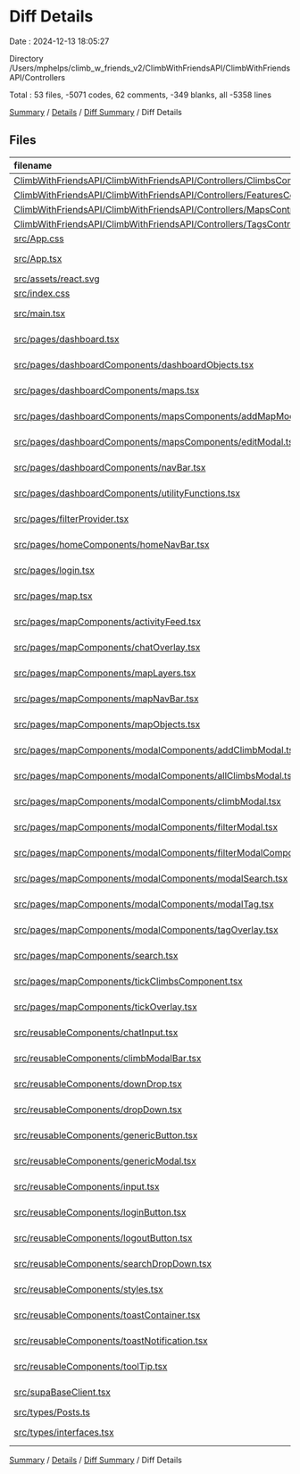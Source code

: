 # Diff Details

Date : 2024-12-13 18:05:27

Directory /Users/mphelps/climb_w_friends_v2/ClimbWithFriendsAPI/ClimbWithFriendsAPI/Controllers

Total : 53 files, -5071 codes, 62 comments, -349 blanks, all -5358 lines

[Summary](results.md) / [Details](details.md) / [Diff Summary](diff.md) / Diff Details

## Files

| filename                                                                                                                                                                      | language       | code | comment | blank | total |
| :---------------------------------------------------------------------------------------------------------------------------------------------------------------------------- | :------------- | ---: | ------: | ----: | ----: |
| [ClimbWithFriendsAPI/ClimbWithFriendsAPI/Controllers/ClimbsController.cs](/ClimbWithFriendsAPI/ClimbWithFriendsAPI/Controllers/ClimbsController.cs)                           | C#             |   57 |      80 |    33 |   170 |
| [ClimbWithFriendsAPI/ClimbWithFriendsAPI/Controllers/FeaturesController.cs](/ClimbWithFriendsAPI/ClimbWithFriendsAPI/Controllers/FeaturesController.cs)                       | C#             |   51 |      74 |    31 |   156 |
| [ClimbWithFriendsAPI/ClimbWithFriendsAPI/Controllers/MapsController.cs](/ClimbWithFriendsAPI/ClimbWithFriendsAPI/Controllers/MapsController.cs)                               | C#             |  157 |      69 |    61 |   287 |
| [ClimbWithFriendsAPI/ClimbWithFriendsAPI/Controllers/TagsController.cs](/ClimbWithFriendsAPI/ClimbWithFriendsAPI/Controllers/TagsController.cs)                               | C#             |   99 |      11 |    28 |   138 |
| [src/App.css](/src/App.css)                                                                                                                                                   | CSS            |  -37 |       0 |    -6 |   -43 |
| [src/App.tsx](/src/App.tsx)                                                                                                                                                   | TypeScript JSX |  -11 |     -32 |    -3 |   -46 |
| [src/assets/react.svg](/src/assets/react.svg)                                                                                                                                 | XML            |   -1 |       0 |     0 |    -1 |
| [src/index.css](/src/index.css)                                                                                                                                               | CSS            |  -64 |       0 |    -9 |   -73 |
| [src/main.tsx](/src/main.tsx)                                                                                                                                                 | TypeScript JSX |  -31 |      -2 |    -3 |   -36 |
| [src/pages/dashboard.tsx](/src/pages/dashboard.tsx)                                                                                                                           | TypeScript JSX |  -26 |       0 |    -4 |   -30 |
| [src/pages/dashboardComponents/dashboardObjects.tsx](/src/pages/dashboardComponents/dashboardObjects.tsx)                                                                     | TypeScript JSX | -377 |       0 |    -2 |  -379 |
| [src/pages/dashboardComponents/maps.tsx](/src/pages/dashboardComponents/maps.tsx)                                                                                             | TypeScript JSX | -231 |     -13 |   -26 |  -270 |
| [src/pages/dashboardComponents/mapsComponents/addMapModal.tsx](/src/pages/dashboardComponents/mapsComponents/addMapModal.tsx)                                                 | TypeScript JSX | -113 |      -1 |   -10 |  -124 |
| [src/pages/dashboardComponents/mapsComponents/editModal.tsx](/src/pages/dashboardComponents/mapsComponents/editModal.tsx)                                                     | TypeScript JSX | -286 |       0 |   -20 |  -306 |
| [src/pages/dashboardComponents/navBar.tsx](/src/pages/dashboardComponents/navBar.tsx)                                                                                         | TypeScript JSX |  -57 |       0 |    -6 |   -63 |
| [src/pages/dashboardComponents/utilityFunctions.tsx](/src/pages/dashboardComponents/utilityFunctions.tsx)                                                                     | TypeScript JSX | -168 |     -14 |   -22 |  -204 |
| [src/pages/filterProvider.tsx](/src/pages/filterProvider.tsx)                                                                                                                 | TypeScript JSX |  -28 |       0 |    -7 |   -35 |
| [src/pages/homeComponents/homeNavBar.tsx](/src/pages/homeComponents/homeNavBar.tsx)                                                                                           | TypeScript JSX |  -40 |       0 |    -4 |   -44 |
| [src/pages/login.tsx](/src/pages/login.tsx)                                                                                                                                   | TypeScript JSX |  -97 |     -22 |    -9 |  -128 |
| [src/pages/map.tsx](/src/pages/map.tsx)                                                                                                                                       | TypeScript JSX | -241 |     -14 |   -43 |  -298 |
| [src/pages/mapComponents/activityFeed.tsx](/src/pages/mapComponents/activityFeed.tsx)                                                                                         | TypeScript JSX |  -62 |      -1 |    -9 |   -72 |
| [src/pages/mapComponents/chatOverlay.tsx](/src/pages/mapComponents/chatOverlay.tsx)                                                                                           | TypeScript JSX |  -89 |      -1 |    -9 |   -99 |
| [src/pages/mapComponents/mapLayers.tsx](/src/pages/mapComponents/mapLayers.tsx)                                                                                               | TypeScript JSX | -298 |     -45 |   -29 |  -372 |
| [src/pages/mapComponents/mapNavBar.tsx](/src/pages/mapComponents/mapNavBar.tsx)                                                                                               | TypeScript JSX |  -95 |       0 |    -3 |   -98 |
| [src/pages/mapComponents/mapObjects.tsx](/src/pages/mapComponents/mapObjects.tsx)                                                                                             | TypeScript JSX | -462 |       0 |   -13 |  -475 |
| [src/pages/mapComponents/modalComponents/addClimbModal.tsx](/src/pages/mapComponents/modalComponents/addClimbModal.tsx)                                                       | TypeScript JSX | -277 |       0 |   -27 |  -304 |
| [src/pages/mapComponents/modalComponents/allClimbsModal.tsx](/src/pages/mapComponents/modalComponents/allClimbsModal.tsx)                                                     | TypeScript JSX |  -26 |       0 |    -4 |   -30 |
| [src/pages/mapComponents/modalComponents/climbModal.tsx](/src/pages/mapComponents/modalComponents/climbModal.tsx)                                                             | TypeScript JSX | -225 |      -2 |   -29 |  -256 |
| [src/pages/mapComponents/modalComponents/filterModal.tsx](/src/pages/mapComponents/modalComponents/filterModal.tsx)                                                           | TypeScript JSX | -258 |      -3 |   -24 |  -285 |
| [src/pages/mapComponents/modalComponents/filterModalComponents.tsx/GradeDropDowns.tsx](/src/pages/mapComponents/modalComponents/filterModalComponents.tsx/GradeDropDowns.tsx) | TypeScript JSX |  -67 |       0 |    -6 |   -73 |
| [src/pages/mapComponents/modalComponents/modalSearch.tsx](/src/pages/mapComponents/modalComponents/modalSearch.tsx)                                                           | TypeScript JSX |  -82 |      -1 |   -12 |   -95 |
| [src/pages/mapComponents/modalComponents/modalTag.tsx](/src/pages/mapComponents/modalComponents/modalTag.tsx)                                                                 | TypeScript JSX | -133 |      -4 |   -13 |  -150 |
| [src/pages/mapComponents/modalComponents/tagOverlay.tsx](/src/pages/mapComponents/modalComponents/tagOverlay.tsx)                                                             | TypeScript JSX |  -16 |       0 |    -2 |   -18 |
| [src/pages/mapComponents/search.tsx](/src/pages/mapComponents/search.tsx)                                                                                                     | TypeScript JSX |  -51 |      -5 |    -2 |   -58 |
| [src/pages/mapComponents/tickClimbsComponent.tsx](/src/pages/mapComponents/tickClimbsComponent.tsx)                                                                           | TypeScript JSX |  -46 |      -1 |    -4 |   -51 |
| [src/pages/mapComponents/tickOverlay.tsx](/src/pages/mapComponents/tickOverlay.tsx)                                                                                           | TypeScript JSX | -108 |       0 |   -11 |  -119 |
| [src/reusableComponents/chatInput.tsx](/src/reusableComponents/chatInput.tsx)                                                                                                 | TypeScript JSX |  -34 |       0 |    -4 |   -38 |
| [src/reusableComponents/climbModalBar.tsx](/src/reusableComponents/climbModalBar.tsx)                                                                                         | TypeScript JSX | -253 |      -3 |   -18 |  -274 |
| [src/reusableComponents/downDrop.tsx](/src/reusableComponents/downDrop.tsx)                                                                                                   | TypeScript JSX |  -51 |       0 |    -2 |   -53 |
| [src/reusableComponents/dropDown.tsx](/src/reusableComponents/dropDown.tsx)                                                                                                   | TypeScript JSX |  -89 |       0 |    -9 |   -98 |
| [src/reusableComponents/genericButton.tsx](/src/reusableComponents/genericButton.tsx)                                                                                         | TypeScript JSX |  -26 |       0 |    -1 |   -27 |
| [src/reusableComponents/genericModal.tsx](/src/reusableComponents/genericModal.tsx)                                                                                           | TypeScript JSX |  -48 |      -2 |    -5 |   -55 |
| [src/reusableComponents/input.tsx](/src/reusableComponents/input.tsx)                                                                                                         | TypeScript JSX |  -46 |       0 |    -7 |   -53 |
| [src/reusableComponents/loginButton.tsx](/src/reusableComponents/loginButton.tsx)                                                                                             | TypeScript JSX |  -18 |       0 |    -4 |   -22 |
| [src/reusableComponents/logoutButton.tsx](/src/reusableComponents/logoutButton.tsx)                                                                                           | TypeScript JSX |  -22 |       0 |    -4 |   -26 |
| [src/reusableComponents/searchDropDown.tsx](/src/reusableComponents/searchDropDown.tsx)                                                                                       | TypeScript JSX |  -50 |       0 |    -6 |   -56 |
| [src/reusableComponents/styles.tsx](/src/reusableComponents/styles.tsx)                                                                                                       | TypeScript JSX | -364 |       0 |   -24 |  -388 |
| [src/reusableComponents/toastContainer.tsx](/src/reusableComponents/toastContainer.tsx)                                                                                       | TypeScript JSX |  -53 |       0 |    -8 |   -61 |
| [src/reusableComponents/toastNotification.tsx](/src/reusableComponents/toastNotification.tsx)                                                                                 | TypeScript JSX |  -98 |      -3 |    -9 |  -110 |
| [src/reusableComponents/toolTip.tsx](/src/reusableComponents/toolTip.tsx)                                                                                                     | TypeScript JSX |  -65 |      -2 |    -6 |   -73 |
| [src/supaBaseClient.tsx](/src/supaBaseClient.tsx)                                                                                                                             | TypeScript JSX |  -45 |      -1 |   -12 |   -58 |
| [src/types/Posts.ts](/src/types/Posts.ts)                                                                                                                                     | TypeScript     |   -5 |       0 |    -1 |    -6 |
| [src/types/interfaces.tsx](/src/types/interfaces.tsx)                                                                                                                         | TypeScript JSX |  -65 |       0 |   -11 |   -76 |

[Summary](results.md) / [Details](details.md) / [Diff Summary](diff.md) / Diff Details
